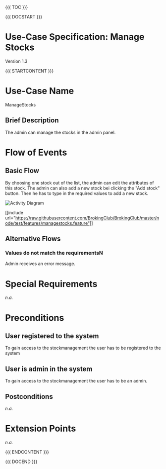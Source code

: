 {{{ TOC }}}


{{{ DOCSTART }}}

# Use-Case Specification: Manage Stocks

Version 1.3

{{{ STARTCONTENT }}}

# Use-Case Name 
ManageStocks
## 	Brief Description
The admin can manage the stocks in the admin panel.

# Flow of Events
## 	Basic Flow

By choosing one stock out of the list, the admin can edit the attributes of this stock.
The admin can also add a new stock bei clicking the "Add stock" button. Then he has to type in the required
values to add a new stock.

![Activity Diagram](http://broking.club/img/doc/ad/ad_ManageStocks.png)

[[include url="https://raw.githubusercontent.com/BrokingClub/BrokingClub/master/node/test/features/managestocks.feature"]]


## 	Alternative Flows
### Values do not match the requirementsN
Admin receives an error message.

# Special Requirements
*n.a.*

# Preconditions
## User registered to the system
To gain access to the stockmanagement the user has to be registered to the system 

## User is admin in the system
To gain access to the stockmanagement the user has to be an admin.

## Postconditions
*n.a.*

# Extension Points
*n.a.*

{{{ ENDCONTENT }}}

{{{ DOCEND }}}




